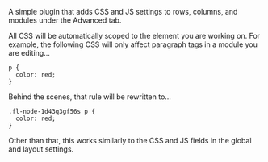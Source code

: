 A simple plugin that adds CSS and JS settings to rows, columns, and modules under the Advanced tab.

All CSS will be automatically scoped to the element you are working on. For example, the following CSS will only affect paragraph tags in a module you are editing...

```
p {
  color: red;
}
```

Behind the scenes, that rule will be rewritten to...

```
.fl-node-1d43q3gf56s p {
  color: red;
}
```

Other than that, this works similarly to the CSS and JS fields in the global and layout settings.
